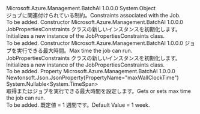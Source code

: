 <Type Name="JobPropertiesConstraints" FullName="Microsoft.Azure.Management.BatchAI.Models.JobPropertiesConstraints">
  <TypeSignature Language="C#" Value="public class JobPropertiesConstraints" />
  <TypeSignature Language="ILAsm" Value=".class public auto ansi beforefieldinit JobPropertiesConstraints extends System.Object" />
  <TypeSignature Language="DocId" Value="T:Microsoft.Azure.Management.BatchAI.Models.JobPropertiesConstraints" />
  <TypeSignature Language="VB.NET" Value="Public Class JobPropertiesConstraints" />
  <TypeSignature Language="F#" Value="type JobPropertiesConstraints = class" />
  <AssemblyInfo>
    <AssemblyName>Microsoft.Azure.Management.BatchAI</AssemblyName>
    <AssemblyVersion>1.0.0.0</AssemblyVersion>
  </AssemblyInfo>
  <Base>
    <BaseTypeName>System.Object</BaseTypeName>
  </Base>
  <Interfaces />
  <Docs>
    <summary>
            <span data-ttu-id="db3da-101">ジョブに関連付けられている制約。</span><span class="sxs-lookup"><span data-stu-id="db3da-101">Constraints associated with the Job.</span></span>
            </summary>
    <remarks>To be added.</remarks>
  </Docs>
  <Members>
    <Member MemberName=".ctor">
      <MemberSignature Language="C#" Value="public JobPropertiesConstraints ();" />
      <MemberSignature Language="ILAsm" Value=".method public hidebysig specialname rtspecialname instance void .ctor() cil managed" />
      <MemberSignature Language="DocId" Value="M:Microsoft.Azure.Management.BatchAI.Models.JobPropertiesConstraints.#ctor" />
      <MemberSignature Language="VB.NET" Value="Public Sub New ()" />
      <MemberType>Constructor</MemberType>
      <AssemblyInfo>
        <AssemblyName>Microsoft.Azure.Management.BatchAI</AssemblyName>
        <AssemblyVersion>1.0.0.0</AssemblyVersion>
      </AssemblyInfo>
      <Parameters />
      <Docs>
        <summary>
            <span data-ttu-id="db3da-102">JobPropertiesConstraints クラスの新しいインスタンスを初期化します。</span><span class="sxs-lookup"><span data-stu-id="db3da-102">Initializes a new instance of the JobPropertiesConstraints class.</span></span>
            </summary>
        <remarks>To be added.</remarks>
      </Docs>
    </Member>
    <Member MemberName=".ctor">
      <MemberSignature Language="C#" Value="public JobPropertiesConstraints (Nullable&lt;TimeSpan&gt; maxWallClockTime = null);" />
      <MemberSignature Language="ILAsm" Value=".method public hidebysig specialname rtspecialname instance void .ctor(valuetype System.Nullable`1&lt;valuetype System.TimeSpan&gt; maxWallClockTime) cil managed" />
      <MemberSignature Language="DocId" Value="M:Microsoft.Azure.Management.BatchAI.Models.JobPropertiesConstraints.#ctor(System.Nullable{System.TimeSpan})" />
      <MemberSignature Language="VB.NET" Value="Public Sub New (Optional maxWallClockTime As Nullable(Of TimeSpan) = null)" />
      <MemberSignature Language="F#" Value="new Microsoft.Azure.Management.BatchAI.Models.JobPropertiesConstraints : Nullable&lt;TimeSpan&gt; -&gt; Microsoft.Azure.Management.BatchAI.Models.JobPropertiesConstraints" Usage="new Microsoft.Azure.Management.BatchAI.Models.JobPropertiesConstraints maxWallClockTime" />
      <MemberType>Constructor</MemberType>
      <AssemblyInfo>
        <AssemblyName>Microsoft.Azure.Management.BatchAI</AssemblyName>
        <AssemblyVersion>1.0.0.0</AssemblyVersion>
      </AssemblyInfo>
      <Parameters>
        <Parameter Name="maxWallClockTime" Type="System.Nullable&lt;System.TimeSpan&gt;" />
      </Parameters>
      <Docs>
        <param name="maxWallClockTime"><span data-ttu-id="db3da-103">ジョブを実行できる最大時間。</span><span class="sxs-lookup"><span data-stu-id="db3da-103">Max time the job can run.</span></span></param>
        <summary>
            <span data-ttu-id="db3da-104">JobPropertiesConstraints クラスの新しいインスタンスを初期化します。</span><span class="sxs-lookup"><span data-stu-id="db3da-104">Initializes a new instance of the JobPropertiesConstraints class.</span></span>
            </summary>
        <remarks>To be added.</remarks>
      </Docs>
    </Member>
    <Member MemberName="MaxWallClockTime">
      <MemberSignature Language="C#" Value="public Nullable&lt;TimeSpan&gt; MaxWallClockTime { get; set; }" />
      <MemberSignature Language="ILAsm" Value=".property instance valuetype System.Nullable`1&lt;valuetype System.TimeSpan&gt; MaxWallClockTime" />
      <MemberSignature Language="DocId" Value="P:Microsoft.Azure.Management.BatchAI.Models.JobPropertiesConstraints.MaxWallClockTime" />
      <MemberSignature Language="VB.NET" Value="Public Property MaxWallClockTime As Nullable(Of TimeSpan)" />
      <MemberSignature Language="F#" Value="member this.MaxWallClockTime : Nullable&lt;TimeSpan&gt; with get, set" Usage="Microsoft.Azure.Management.BatchAI.Models.JobPropertiesConstraints.MaxWallClockTime" />
      <MemberType>Property</MemberType>
      <AssemblyInfo>
        <AssemblyName>Microsoft.Azure.Management.BatchAI</AssemblyName>
        <AssemblyVersion>1.0.0.0</AssemblyVersion>
      </AssemblyInfo>
      <Attributes>
        <Attribute>
          <AttributeName>Newtonsoft.Json.JsonProperty(PropertyName="maxWallClockTime")</AttributeName>
        </Attribute>
      </Attributes>
      <ReturnValue>
        <ReturnType>System.Nullable&lt;System.TimeSpan&gt;</ReturnType>
      </ReturnValue>
      <Docs>
        <summary>
            <span data-ttu-id="db3da-105">取得またはジョブを実行できる最大時間を設定します。</span><span class="sxs-lookup"><span data-stu-id="db3da-105">Gets or sets max time the job can run.</span></span>
            </summary>
        <value>To be added.</value>
        <remarks>
            <span data-ttu-id="db3da-106">既定値 = 1 週間です。</span><span class="sxs-lookup"><span data-stu-id="db3da-106">Default Value = 1 week.</span></span>
            </remarks>
      </Docs>
    </Member>
  </Members>
</Type>